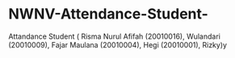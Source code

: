 # NWNV-Attendance-Student-
Attandance Student ( Risma Nurul Afifah (20010016), Wulandari (20010009), Fajar Maulana (20010004), Hegi (20010001), Rizky)y

